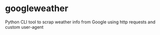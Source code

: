 # googleweather
Python CLI tool to scrap weather info from Google using http requests and custom user-agent
